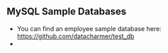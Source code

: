 ## MySQL Sample Databases
- You can find an employee sample database here: https://github.com/datacharmer/test_db
- 
